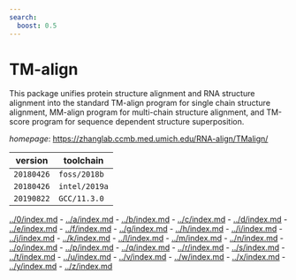```yaml
---
search:
  boost: 0.5
---
```

# TM-align

This package unifies protein structure alignment and RNA structure alignment  into the standard TM-align program for single chain structure alignment, MM-align program for  multi-chain structure alignment, and TM-score program for sequence dependent structure superposition.

*homepage*: <https://zhanglab.ccmb.med.umich.edu/RNA-align/TMalign/>

version | toolchain
--------|----------
``20180426`` | ``foss/2018b``
``20180426`` | ``intel/2019a``
``20190822`` | ``GCC/11.3.0``

[../0/index.md](0) - [../a/index.md](a) - [../b/index.md](b) - [../c/index.md](c) - [../d/index.md](d) - [../e/index.md](e) - [../f/index.md](f) - [../g/index.md](g) - [../h/index.md](h) - [../i/index.md](i) - [../j/index.md](j) - [../k/index.md](k) - [../l/index.md](l) - [../m/index.md](m) - [../n/index.md](n) - [../o/index.md](o) - [../p/index.md](p) - [../q/index.md](q) - [../r/index.md](r) - [../s/index.md](s) - [../t/index.md](t) - [../u/index.md](u) - [../v/index.md](v) - [../w/index.md](w) - [../x/index.md](x) - [../y/index.md](y) - [../z/index.md](z)

